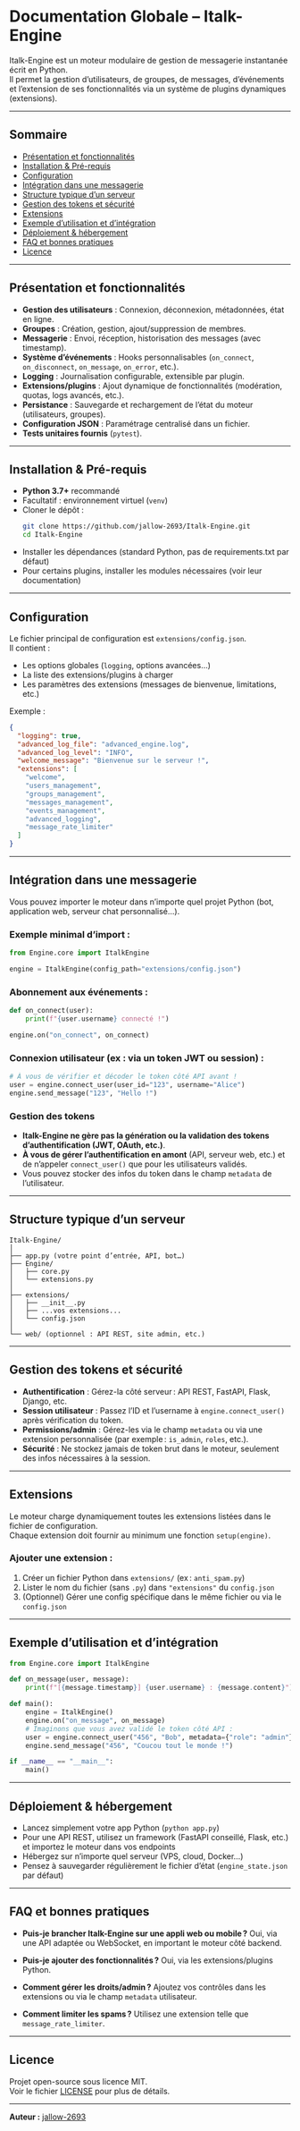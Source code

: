 # Documentation Globale – Italk-Engine

Italk-Engine est un moteur modulaire de gestion de messagerie instantanée écrit en Python.  
Il permet la gestion d’utilisateurs, de groupes, de messages, d’événements et l’extension de ses fonctionnalités via un système de plugins dynamiques (extensions).

---

## Sommaire

- [Présentation et fonctionnalités](#présentation-et-fonctionnalités)
- [Installation & Pré-requis](#installation--pré-requis)
- [Configuration](#configuration)
- [Intégration dans une messagerie](#intégration-dans-une-messagerie)
- [Structure typique d’un serveur](#structure-typique-dun-serveur)
- [Gestion des tokens et sécurité](#gestion-des-tokens-et-sécurité)
- [Extensions](#extensions)
- [Exemple d’utilisation et d’intégration](#exemple-dutilisation-et-dintégration)
- [Déploiement & hébergement](#déploiement--hébergement)
- [FAQ et bonnes pratiques](#faq-et-bonnes-pratiques)
- [Licence](#licence)

---

## Présentation et fonctionnalités

- **Gestion des utilisateurs** : Connexion, déconnexion, métadonnées, état en ligne.
- **Groupes** : Création, gestion, ajout/suppression de membres.
- **Messagerie** : Envoi, réception, historisation des messages (avec timestamp).
- **Système d’événements** : Hooks personnalisables (`on_connect`, `on_disconnect`, `on_message`, `on_error`, etc.).
- **Logging** : Journalisation configurable, extensible par plugin.
- **Extensions/plugins** : Ajout dynamique de fonctionnalités (modération, quotas, logs avancés, etc.).
- **Persistance** : Sauvegarde et rechargement de l’état du moteur (utilisateurs, groupes).
- **Configuration JSON** : Paramétrage centralisé dans un fichier.
- **Tests unitaires fournis** (`pytest`).

---

## Installation & Pré-requis

- **Python 3.7+** recommandé
- Facultatif : environnement virtuel (`venv`)
- Cloner le dépôt :
  ```bash
  git clone https://github.com/jallow-2693/Italk-Engine.git
  cd Italk-Engine
  ```
- Installer les dépendances (standard Python, pas de requirements.txt par défaut)
- Pour certains plugins, installer les modules nécessaires (voir leur documentation)

---

## Configuration

Le fichier principal de configuration est `extensions/config.json`.  
Il contient :
- Les options globales (`logging`, options avancées…)
- La liste des extensions/plugins à charger
- Les paramètres des extensions (messages de bienvenue, limitations, etc.)

Exemple :
```json
{
  "logging": true,
  "advanced_log_file": "advanced_engine.log",
  "advanced_log_level": "INFO",
  "welcome_message": "Bienvenue sur le serveur !",
  "extensions": [
    "welcome",
    "users_management",
    "groups_management",
    "messages_management",
    "events_management",
    "advanced_logging",
    "message_rate_limiter"
  ]
}
```

---

## Intégration dans une messagerie

Vous pouvez importer le moteur dans n’importe quel projet Python (bot, application web, serveur chat personnalisé…).

### Exemple minimal d’import :

```python
from Engine.core import ItalkEngine

engine = ItalkEngine(config_path="extensions/config.json")
```

### Abonnement aux événements :

```python
def on_connect(user):
    print(f"{user.username} connecté !")

engine.on("on_connect", on_connect)
```

### Connexion utilisateur (ex : via un token JWT ou session) :

```python
# À vous de vérifier et décoder le token côté API avant !
user = engine.connect_user(user_id="123", username="Alice")
engine.send_message("123", "Hello !")
```

### Gestion des tokens
- **Italk-Engine ne gère pas la génération ou la validation des tokens d’authentification (JWT, OAuth, etc.)**.  
- **À vous de gérer l’authentification en amont** (API, serveur web, etc.) et de n’appeler `connect_user()` que pour les utilisateurs validés.
- Vous pouvez stocker des infos du token dans le champ `metadata` de l’utilisateur.

---

## Structure typique d’un serveur

```
Italk-Engine/
│
├── app.py (votre point d’entrée, API, bot…)
├── Engine/
│   ├── core.py
│   └── extensions.py
│
├── extensions/
│   ├── __init__.py
│   ├── ...vos extensions...
│   └── config.json
│
└── web/ (optionnel : API REST, site admin, etc.)
```

---

## Gestion des tokens et sécurité

- **Authentification** : Gérez-la côté serveur : API REST, FastAPI, Flask, Django, etc.
- **Session utilisateur** : Passez l’ID et l’username à `engine.connect_user()` après vérification du token.
- **Permissions/admin** : Gérez-les via le champ `metadata` ou via une extension personnalisée (par exemple : `is_admin`, `roles`, etc.).
- **Sécurité** : Ne stockez jamais de token brut dans le moteur, seulement des infos nécessaires à la session.

---

## Extensions

Le moteur charge dynamiquement toutes les extensions listées dans le fichier de configuration.  
Chaque extension doit fournir au minimum une fonction `setup(engine)`.

### Ajouter une extension :

1. Créer un fichier Python dans `extensions/` (ex : `anti_spam.py`)
2. Lister le nom du fichier (sans `.py`) dans `"extensions"` du `config.json`
3. (Optionnel) Gérer une config spécifique dans le même fichier ou via le `config.json`

---

## Exemple d’utilisation et d’intégration

```python
from Engine.core import ItalkEngine

def on_message(user, message):
    print(f"[{message.timestamp}] {user.username} : {message.content}")

def main():
    engine = ItalkEngine()
    engine.on("on_message", on_message)
    # Imaginons que vous avez validé le token côté API :
    user = engine.connect_user("456", "Bob", metadata={"role": "admin"})
    engine.send_message("456", "Coucou tout le monde !")

if __name__ == "__main__":
    main()
```

---

## Déploiement & hébergement

- Lancez simplement votre app Python (`python app.py`)
- Pour une API REST, utilisez un framework (FastAPI conseillé, Flask, etc.) et importez le moteur dans vos endpoints
- Hébergez sur n’importe quel serveur (VPS, cloud, Docker…)
- Pensez à sauvegarder régulièrement le fichier d’état (`engine_state.json` par défaut)

---

## FAQ et bonnes pratiques

- **Puis-je brancher Italk-Engine sur une appli web ou mobile ?**
  Oui, via une API adaptée ou WebSocket, en important le moteur côté backend.

- **Puis-je ajouter des fonctionnalités ?**
  Oui, via les extensions/plugins Python.

- **Comment gérer les droits/admin ?**
  Ajoutez vos contrôles dans les extensions ou via le champ `metadata` utilisateur.

- **Comment limiter les spams ?**
  Utilisez une extension telle que `message_rate_limiter`.

---

## Licence

Projet open-source sous licence MIT.  
Voir le fichier [LICENSE](LICENSE) pour plus de détails.

---

**Auteur :** [jallow-2693](https://github.com/jallow-2693)
